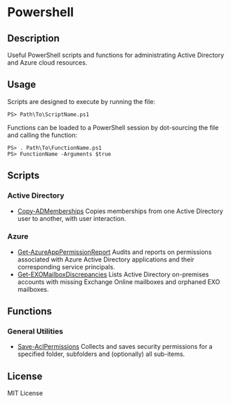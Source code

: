 # Powershell

## Description
Useful PowerShell scripts and functions for administrating Active Directory and Azure cloud resources. 

## Usage 
Scripts are designed to execute by running the file:

    PS> Path\To\ScriptName.ps1

Functions can be loaded to a PowerShell session by dot-sourcing the file and calling the function:

    PS> . Path\To\FunctionName.ps1
    PS> FunctionName -Arguments $true

## Scripts

### Active Directory
- [Copy-ADMemberships](./Active-Directory/Copy-ADMemberships.ps1)
Copies memberships from one Active Directory user to another, with user interaction.

### Azure
- [Get-AzureAppPermissionReport](./Azure/Get-AzureAppPermissionReport.ps1)
Audits and reports on permissions associated with Azure Active Directory applications and their corresponding service principals.
- [Get-EXOMailboxDiscrepancies](./Azure/Get-EXOMailboxDiscrepancies.ps1)
Lists Active Directory on-premises accounts with missing Exchange Online mailboxes and orphaned EXO mailboxes.

## Functions

### General Utilities
- [Save-AclPermissions](./General%20Utilities/Save-ACLPermissions.ps1)
Collects and saves security permissions for a specified folder, subfolders and (optionally) all sub-items.

## License
MIT License


